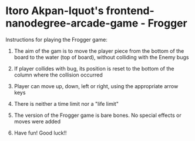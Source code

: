 Itoro Akpan-Iquot's frontend-nanodegree-arcade-game - Frogger
===============================

Instructions for playing the Frogger game:

1) The aim of the gam is to move the player piece from the bottom of the board to the water (top of board), 
without colliding with the Enemy bugs

2) If player collides with bug, its position is reset to the bottom of the column where the collision occurred

3) Player can move up, down, left or right, using the appropriate arrow keys

4) There is neither a time limit nor a "life limit"

4) The version of the Frogger game is bare bones.  No special effects or moves were added

5) Have fun!  Good luck!!